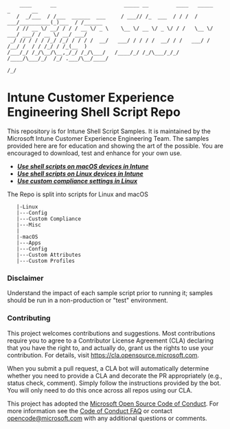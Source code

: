         ____      __                      _____ __         ____   _____           _       __      
       /  _/___  / /___  ______  ___     / ___// /_  ___  / / /  / ___/__________(_)___  / /______
       / // __ \/ __/ / / / __ \/ _ \    \__ \/ __ \/ _ \/ / /   \__ \/ ___/ ___/ / __ \/ __/ ___/
     _/ // / / / /_/ /_/ / / / /  __/   ___/ / / / /  __/ / /   ___/ / /__/ /  / / /_/ / /_(__  ) 
    /___/_/ /_/\__/\__,_/_/ /_/\___/   /____/_/ /_/\___/_/_/   /____/\___/_/  /_/ .___/\__/____/  
                                                                               /_/                


# Intune Customer Experience Engineering Shell Script Repo

This repository is for Intune Shell Script Samples. It is maintained by the Microsoft Intune Customer Experience Engineering Team. The samples provided here are for education and showing the art of the possible. You are encouraged to download, test and enhance for your own use.

- ***[Use shell scripts on macOS devices in Intune](https://learn.microsoft.com/mem/intune/apps/macos-shell-scripts)***
- ***[Use shell scripts on Linux devices in Intune](https://learn.microsoft.com/mem/intune/configuration/custom-settings-linux)***
- ***[Use custom compliance settings in Linux](https://learn.microsoft.com/mem/intune/protect/compliance-use-custom-settings)***


The Repo is split into scripts for Linux and macOS

```
   |-Linux
   |---Config
   |---Custom Compliance
   |---Misc
   |
   |-macOS
   |---Apps
   |---Config
   |---Custom Attributes
   |---Custom Profiles
   ```



### Disclaimer
Understand the impact of each sample script prior to running it; samples should be run in a non-production or "test" environment.

### Contributing
This project welcomes contributions and suggestions.  Most contributions require you to agree to a
Contributor License Agreement (CLA) declaring that you have the right to, and actually do, grant us
the rights to use your contribution. For details, visit https://cla.opensource.microsoft.com.

When you submit a pull request, a CLA bot will automatically determine whether you need to provide
a CLA and decorate the PR appropriately (e.g., status check, comment). Simply follow the instructions
provided by the bot. You will only need to do this once across all repos using our CLA.

This project has adopted the [Microsoft Open Source Code of Conduct](https://opensource.microsoft.com/codeofconduct/).
For more information see the [Code of Conduct FAQ](https://opensource.microsoft.com/codeofconduct/faq/) or
contact [opencode@microsoft.com](mailto:opencode@microsoft.com) with any additional questions or comments.
